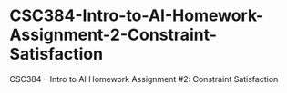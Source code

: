 # CSC384-Intro-to-AI-Homework-Assignment-2-Constraint-Satisfaction
CSC384 – Intro to AI Homework Assignment #2: Constraint Satisfaction
